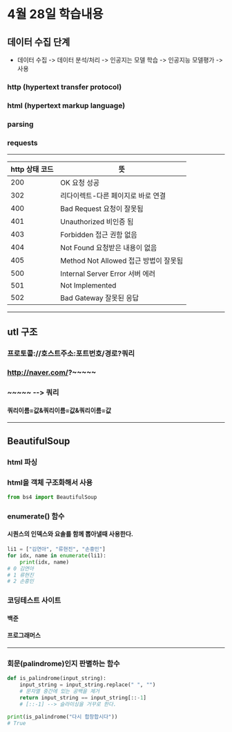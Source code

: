 # 4월 28일 학습내용
## 데이터 수집 단계
- 데이터 수집 -> 데이터 분석/처리 -> 인공지는 모델 학습 -> 인공지능 모델평가 -> 사용
### http (hypertext transfer protocol)
### html (hypertext markup language)
### parsing
### requests
-------------
http 상태 코드 | 뜻
--------------|-------
200 | OK 요청 성공
302 | 리다이렉트-다른 페이지로 바로 연결
400 | Bad Request 요청이 잘못됨
401 | Unauthorized 비인증 됨
403 | Forbidden 접근 권함 없음
404 | Not Found 요청받은 내용이 없음
405 | Method Not Allowed 접근 방법이 잘못됨
500 | Internal Server Error 서버 에러
501 | Not Implemented
502 | Bad Gateway 잘못된 응답
-------------
## utl 구조
### 프로토콜://호스트주소:포트번호/경로?쿼리
### http://naver.com/?~~~~~
### ~~~~~ --> 쿼리
#### 쿼리이름=값&쿼리이름=값&쿼리이름=값
---------------------
## BeautifulSoup
### html 파싱
### html을 객체 구조화해서 사용
```python 3
from bs4 import BeautifulSoup
```
### enumerate() 함수
#### 시퀀스의 인덱스와 요솔를 함께 뽑아낼때 사용한다.
```python 3
li1 = ["김연아", "류현진", "손흥민"]
for idx, name in enumerate(li1):
    print(idx, name)
# 0 김연아
# 1 류현진
# 2 손흥민
```
### 코딩테스트 사이트
#### 백준
#### 프로그래머스
-------
### 회문(palindrome)인지 판별하는 함수
```python 3
def is_palindrome(input_string):
    input_string = input_string.replace(" ", "")
    # 문자열 중간에 있는 공백을 제거
    return input_string == input_string[::-1]
    # [::-1] --> 슬라이싱을 거꾸로 한다.

print(is_palindrome("다시 합창합시다"))
# True
```